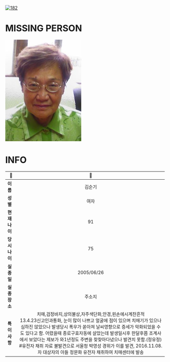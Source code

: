[![182](https://img.shields.io/badge/%EC%8B%A4%EC%A2%85%EC%8B%A0%EA%B3%A0%EB%8A%94%20%EA%B5%AD%EB%B2%88%EC%97%86%EC%9D%B4-182-blue)](http://safe182.go.kr/index.do)

# MISSING PERSON

<img src="./missing_person.jpg">

# INFO

|🔑|💎|
|--|:--:|
|**이름**|김순기|
|**성별**|여자|
|**현재 나이**|91|
|**당시 나이**|75|
|**실종일**|2005/06/26|
|**실종 장소**|주소지|
|**특이사항**|치매,검정바지,상의불상,자주색단화,안경,왼손에시계찬흔적</br>13.4.23신고인과통화, 눈이 많이 나쁘고 얼굴에 점이 있으며 치매기가 있으나 심하진 않았으나 발생당시 폭우가 쏟아져 날씨영향으로 증세가 악화되었을 수도 있다고 함. 어렸을때 종로구효자동에 살았는데 발생일시후 한달후쯤 조계사에서 보았다는 제보가 와1년정도 주변을 찾찾아다녔으나 발견치 못함.(정유정)</br>#유전자 채취 자료 불발견으로 서울청 박영성 경위가 이를 발견,  2016.11.08.자 대상자의 아들 정문화 유전자 채취하여 치매센터에 발송|
